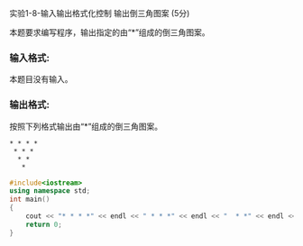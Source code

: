 实验1-8-输入输出格式化控制 输出倒三角图案 (5分)

本题要求编写程序，输出指定的由“*”组成的倒三角图案。

### 输入格式:

本题目没有输入。

### 输出格式:

按照下列格式输出由“*”组成的倒三角图案。

```
* * * *
 * * *
  * *
   *
```



```c++
#include<iostream>
using namespace std;
int main()
{
	cout << "* * * *" << endl << " * * *" << endl << "  * *" << endl << "   *" << endl;
	return 0;
}
```

